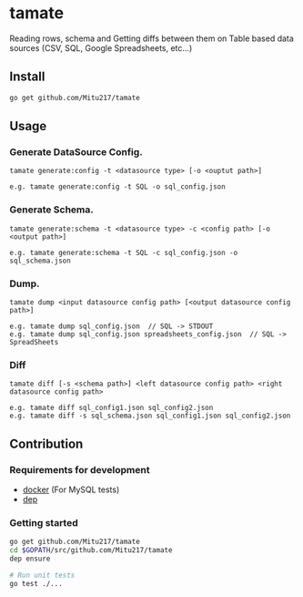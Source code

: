 tamate
============
Reading rows, schema and Getting diffs between them on Table based data sources (CSV, SQL, Google Spreadsheets, etc...)

## Install

```sh
go get github.com/Mitu217/tamate
```

## Usage

### Generate DataSource Config.
```
tamate generate:config -t <datasource type> [-o <ouptut path>]

e.g. tamate generate:config -t SQL -o sql_config.json
```

### Generate Schema.
```
tamate generate:schema -t <datasource type> -c <config path> [-o <output path>]

e.g. tamate generate:schema -t SQL -c sql_config.json -o sql_schema.json
```

### Dump.
```
tamate dump <input datasource config path> [<output datasource config path>]

e.g. tamate dump sql_config.json  // SQL -> STDOUT
e.g. tamate dump sql_config.json spreadsheets_config.json  // SQL -> SpreadSheets
```

### Diff
```
tamate diff [-s <schema path>] <left datasource config path> <right datasource config path>

e.g. tamate diff sql_config1.json sql_config2.json
e.g. tamate diff -s sql_schema.json sql_config1.json sql_config2.json
```

## Contribution

### Requirements for development

- [docker](https://www.docker.com/) (For MySQL tests)
- [dep](https://github.com/golang/dep)

### Getting started

```sh
go get github.com/Mitu217/tamate
cd $GOPATH/src/github.com/Mitu217/tamate
dep ensure

# Run unit tests
go test ./...
```
